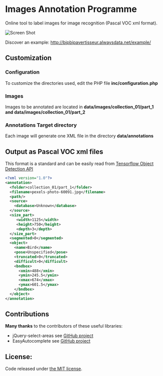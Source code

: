 # Images Annotation Programme
Online tool to label images for image recognition (Pascal VOC xml format).

![Screen Shot](http://bipbipavertisseur.alwaysdata.net/example/images/screen_shot_1.jpg)

Discover an example: http://bipbipavertisseur.alwaysdata.net/example/

## Customization

### Configuration
To customize the directories used, edit the PHP file **inc/configuration.php**

### Images
Images to be annotated are located in **data/images/collection_01/part_1 and data/images/collection_01/part_2**

### Annotations Target directory 
Each image will generate one XML file in the directory **data/annotations**

## Output as Pascal VOC xml files

This format is a standard and can be easily read from [Tensorflow Object Detection API](https://github.com/tensorflow/models/tree/master/object_detection)

```xml
<?xml version="1.0"?>
<annotation>
  <folder>collection_01/part_1</folder>
  <filename>pexels-photo-60091.jpg</filename>
  <path/>
  <source>
    <database>Unknown</database>
  </source>
  <size_part>
     <width>1125</width>
     <height>750</height>
     <depth>3</depth>
  </size_part>
  <segmented>0</segmented>
  <object>
    <name>Bird</name>
    <pose>Unspecified</pose>
    <truncated>0</truncated>
    <difficult>0</difficult>
    <bndbox>
      <xmin>488</xmin>
      <ymin>245.5</ymin>
      <xmax>674</xmax>
      <ymax>601.5</ymax>
    </bndbox>
  </object>
</annotation>
```

## Contributions

**Many thanks** to the contributors of these useful libraries:
* jQuery-select-areas see [GitHub project](https://github.com/360Learning/jquery-select-areas)
* EasyAutocomplete see [GitHub project](https://github.com/pawelczak/EasyAutocomplete)

## License:

Code released under <a href='http://github.com/pawelczak/EasyAutocomplete/blob/master/LICENSE.txt' >the MIT license</a>.
